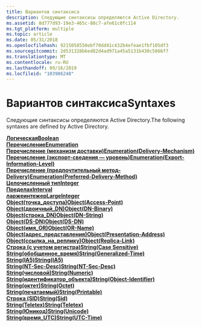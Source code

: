 ```yaml
---
title: Вариантов синтаксиса
description: Следующие синтаксисы определяются Active Directory.
ms.assetid: 8d777d93-19e3-465c-88c7-afe61c0fc114
ms.tgt_platform: multiple
ms.topic: article
ms.date: 05/31/2018
ms.openlocfilehash: 9215058550ebf70dd41c432b4efeae1fbf105df3
ms.sourcegitcommit: 2d531328b6ed82d4ad971a45a5131b430c5866f7
ms.translationtype: MT
ms.contentlocale: ru-RU
ms.lasthandoff: 09/16/2019
ms.locfileid: "103986248"
---
```

# <a name="syntaxes"></a><span data-ttu-id="fa6b4-103">Вариантов синтаксиса</span><span class="sxs-lookup"><span data-stu-id="fa6b4-103">Syntaxes</span></span>

<span data-ttu-id="fa6b4-104">Следующие синтаксисы определяются Active Directory.</span><span class="sxs-lookup"><span data-stu-id="fa6b4-104">The following syntaxes are defined by Active Directory.</span></span>

<dl>

[<span data-ttu-id="fa6b4-105">**Логическая**</span><span class="sxs-lookup"><span data-stu-id="fa6b4-105">**Boolean**</span></span>](s-boolean.md)  
[<span data-ttu-id="fa6b4-106">**Перечисление**</span><span class="sxs-lookup"><span data-stu-id="fa6b4-106">**Enumeration**</span></span>](s-enumeration.md)  
[<span data-ttu-id="fa6b4-107">**Перечисление (механизм доставки)**</span><span class="sxs-lookup"><span data-stu-id="fa6b4-107">**Enumeration(Delivery-Mechanism)**</span></span>](s-enumeration-delivery-mechanism.md)  
[<span data-ttu-id="fa6b4-108">**Перечисление (экспорт-сведения — уровень)**</span><span class="sxs-lookup"><span data-stu-id="fa6b4-108">**Enumeration(Export-Information-Level)**</span></span>](s-enumeration-export-information-level.md)  
[<span data-ttu-id="fa6b4-109">**Перечисление (предпочтительный метод-Delivery)**</span><span class="sxs-lookup"><span data-stu-id="fa6b4-109">**Enumeration(Preferred-Delivery-Method)**</span></span>](s-enumeration-preferred-delivery-method.md)  
[<span data-ttu-id="fa6b4-110">**Целочисленный тип**</span><span class="sxs-lookup"><span data-stu-id="fa6b4-110">**Integer**</span></span>](s-integer.md)  
[<span data-ttu-id="fa6b4-111">**Пределах**</span><span class="sxs-lookup"><span data-stu-id="fa6b4-111">**Interval**</span></span>](s-interval.md)  
[<span data-ttu-id="fa6b4-112">**ларжеинтежер**</span><span class="sxs-lookup"><span data-stu-id="fa6b4-112">**LargeInteger**</span></span>](s-largeinteger.md)  
[<span data-ttu-id="fa6b4-113">**Object(точка_доступа)**</span><span class="sxs-lookup"><span data-stu-id="fa6b4-113">**Object(Access-Point)**</span></span>](s-object-access-point.md)  
[<span data-ttu-id="fa6b4-114">**Object(двоичный_DN)**</span><span class="sxs-lookup"><span data-stu-id="fa6b4-114">**Object(DN-Binary)**</span></span>](s-object-dn-binary.md)  
[<span data-ttu-id="fa6b4-115">**Object(строка_DN)**</span><span class="sxs-lookup"><span data-stu-id="fa6b4-115">**Object(DN-String)**</span></span>](s-object-dn-string.md)  
[<span data-ttu-id="fa6b4-116">**Object(DS-DN)**</span><span class="sxs-lookup"><span data-stu-id="fa6b4-116">**Object(DS-DN)**</span></span>](s-object-ds-dn.md)  
[<span data-ttu-id="fa6b4-117">**Object(имя_OR)**</span><span class="sxs-lookup"><span data-stu-id="fa6b4-117">**Object(OR-Name)**</span></span>](s-object-or-name.md)  
[<span data-ttu-id="fa6b4-118">**Object(адрес_представления)**</span><span class="sxs-lookup"><span data-stu-id="fa6b4-118">**Object(Presentation-Address)**</span></span>](s-object-presentation-address.md)  
[<span data-ttu-id="fa6b4-119">**Object(ссылка_на_реплику)**</span><span class="sxs-lookup"><span data-stu-id="fa6b4-119">**Object(Replica-Link)**</span></span>](s-object-replica-link.md)  
[<span data-ttu-id="fa6b4-120">**Строка (с учетом регистра)**</span><span class="sxs-lookup"><span data-stu-id="fa6b4-120">**String(Case Sensitive)**</span></span>](s-string-case-sensitive.md)  
[<span data-ttu-id="fa6b4-121">**String(обобщенное_время)**</span><span class="sxs-lookup"><span data-stu-id="fa6b4-121">**String(Generalized-Time)**</span></span>](s-string-generalized-time.md)  
[<span data-ttu-id="fa6b4-122">**String(IA5)**</span><span class="sxs-lookup"><span data-stu-id="fa6b4-122">**String(IA5)**</span></span>](s-string-ia5.md)  
[<span data-ttu-id="fa6b4-123">**String(NT-Sec-Desc)**</span><span class="sxs-lookup"><span data-stu-id="fa6b4-123">**String(NT-Sec-Desc)**</span></span>](s-string-nt-sec-desc.md)  
[<span data-ttu-id="fa6b4-124">**String(числовой)**</span><span class="sxs-lookup"><span data-stu-id="fa6b4-124">**String(Numeric)**</span></span>](s-string-numeric.md)  
[<span data-ttu-id="fa6b4-125">**String(идентификатор_объекта)**</span><span class="sxs-lookup"><span data-stu-id="fa6b4-125">**String(Object-Identifier)**</span></span>](s-string-object-identifier.md)  
[<span data-ttu-id="fa6b4-126">**String(октет)**</span><span class="sxs-lookup"><span data-stu-id="fa6b4-126">**String(Octet)**</span></span>](s-string-octet.md)  
[<span data-ttu-id="fa6b4-127">**String(печатаемый)**</span><span class="sxs-lookup"><span data-stu-id="fa6b4-127">**String(Printable)**</span></span>](s-string-printable.md)  
[<span data-ttu-id="fa6b4-128">**Строка (SID)**</span><span class="sxs-lookup"><span data-stu-id="fa6b4-128">**String(Sid)**</span></span>](s-string-sid.md)  
[<span data-ttu-id="fa6b4-129">**String(Teletex)**</span><span class="sxs-lookup"><span data-stu-id="fa6b4-129">**String(Teletex)**</span></span>](s-string-teletex.md)  
[<span data-ttu-id="fa6b4-130">**String(Юникод)**</span><span class="sxs-lookup"><span data-stu-id="fa6b4-130">**String(Unicode)**</span></span>](s-string-unicode.md)  
[<span data-ttu-id="fa6b4-131">**String(время_UTC)**</span><span class="sxs-lookup"><span data-stu-id="fa6b4-131">**String(UTC-Time)**</span></span>](s-string-utc-time.md)  
</dl>

 

 





